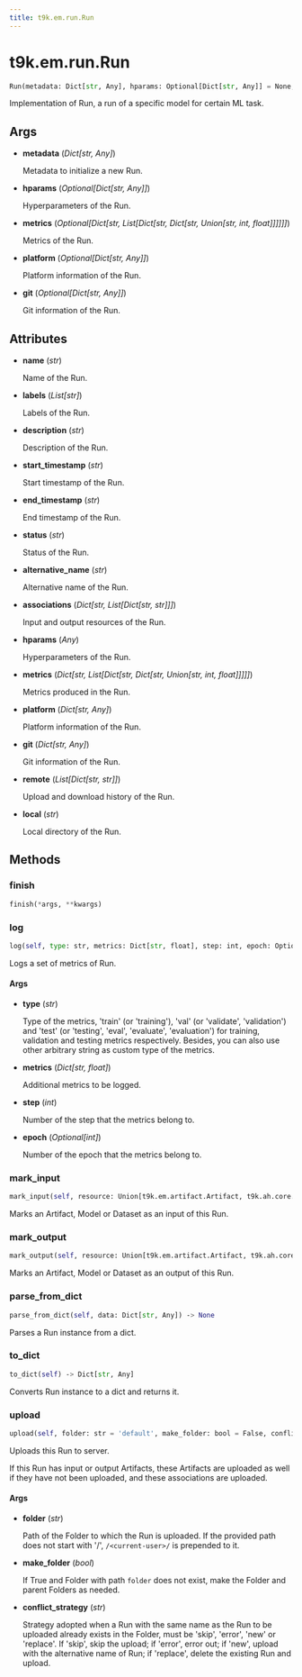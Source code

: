 ```yaml
---
title: t9k.em.run.Run
---
```


# t9k.em.run.Run

```python
Run(metadata: Dict[str, Any], hparams: Optional[Dict[str, Any]] = None, metrics: Optional[Dict[str, List[Dict[str, Dict[str, Union[str, int, float]]]]]] = None, platform: Optional[Dict[str, Any]] = None, git: Optional[Dict[str, Any]] = None)
```

Implementation of Run, a run of a specific model for certain ML task.

## Args

* **metadata** (*Dict[str, Any]*)

    Metadata to initialize a new Run.

* **hparams** (*Optional[Dict[str, Any]]*)

    Hyperparameters of the Run.

* **metrics** (*Optional[Dict[str, List[Dict[str, Dict[str, Union[str, int, float]]]]]]*)

    Metrics of the Run.

* **platform** (*Optional[Dict[str, Any]]*)

    Platform information of the Run.

* **git** (*Optional[Dict[str, Any]]*)

    Git information of the Run.

## Attributes

* **name** (*str*)

    Name of the Run.

* **labels** (*List[str]*)

    Labels of the Run.

* **description** (*str*)

    Description of the Run.

* **start_timestamp** (*str*)

    Start timestamp of the Run.

* **end_timestamp** (*str*)

    End timestamp of the Run.

* **status** (*str*)

    Status of the Run.

* **alternative_name** (*str*)

    Alternative name of the Run.

* **associations** (*Dict[str, List[Dict[str, str]]]*)

    Input and output resources of the Run.

* **hparams** (*Any*)

    Hyperparameters of the Run.

* **metrics** (*Dict[str, List[Dict[str, Dict[str, Union[str, int, float]]]]]*)

    Metrics produced in the Run.

* **platform** (*Dict[str, Any]*)

    Platform information of the Run.

* **git** (*Dict[str, Any]*)

    Git information of the Run.

* **remote** (*List[Dict[str, str]]*)

    Upload and download history of the Run.

* **local** (*str*)

    Local directory of the Run.

## Methods

### finish

```python
finish(*args, **kwargs)
```

### log

```python
log(self, type: str, metrics: Dict[str, float], step: int, epoch: Optional[int] = None) ‑> None
```

Logs a set of metrics of Run.

#### Args

* **type** (*str*)

    Type of the metrics, 'train' (or 'training'), 'val' (or 'validate', 'validation') and 'test' (or 'testing', 'eval', 'evaluate', 'evaluation') for training, validation and testing metrics respectively. Besides, you can also use other arbitrary string as custom type of the metrics.

* **metrics** (*Dict[str, float]*)

    Additional metrics to be logged.

* **step** (*int*)

    Number of the step that the metrics belong to.

* **epoch** (*Optional[int]*)

    Number of the epoch that the metrics belong to.

### mark_input

```python
mark_input(self, resource: Union[t9k.em.artifact.Artifact, t9k.ah.core.Model, t9k.ah.core.Dataset, t9k.ah.core.Branch, t9k.ah.core.Tag, t9k.ah.core.Commit]) ‑> None
```

Marks an Artifact, Model or Dataset as an input of this Run.

### mark_output

```python
mark_output(self, resource: Union[t9k.em.artifact.Artifact, t9k.ah.core.Model, t9k.ah.core.Dataset, t9k.ah.core.Branch, t9k.ah.core.Tag, t9k.ah.core.Commit]) ‑> None
```

Marks an Artifact, Model or Dataset as an output of this Run.

### parse_from_dict

```python
parse_from_dict(self, data: Dict[str, Any]) ‑> None
```

Parses a Run instance from a dict.

### to_dict

```python
to_dict(self) ‑> Dict[str, Any]
```

Converts Run instance to a dict and returns it.

### upload

```python
upload(self, folder: str = 'default', make_folder: bool = False, conflict_strategy: str = 'new') ‑> None
```

Uploads this Run to server.

If this Run has input or output Artifacts, these Artifacts are uploaded
as well if they have not been uploaded, and these associations are
uploaded.

#### Args

* **folder** (*str*)

    Path of the Folder to which the Run is uploaded. If the provided path does not start with '/', `/<current-user>/` is prepended to it.

* **make_folder** (*bool*)

    If True and Folder with path `folder` does not exist, make the Folder and parent Folders as needed.

* **conflict_strategy** (*str*)

    Strategy adopted when a Run with the same name as the Run to be uploaded already exists in the Folder, must be 'skip', 'error', 'new' or 'replace'. If 'skip', skip the upload; if 'error', error out; if 'new', upload with the alternative name of Run; if 'replace', delete the existing Run and upload.
